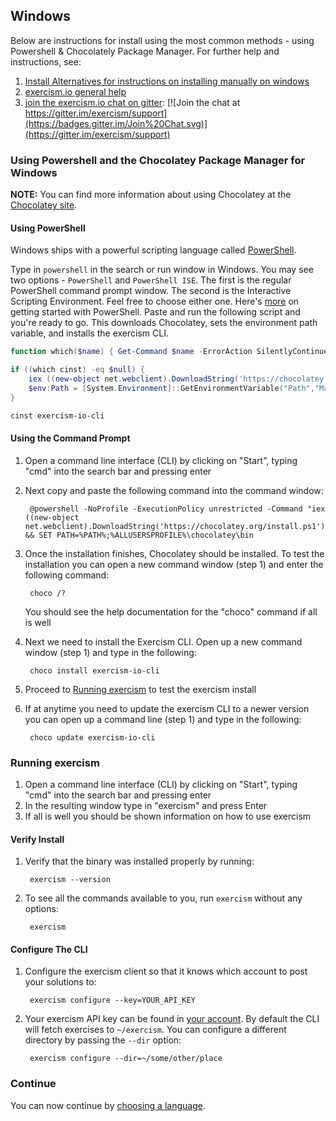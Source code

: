 
## Windows 

Below are instructions for install using the most common methods - using Powershell & Chocolately Package Manager. For further help and instructions, see:
1. [Install Alternatives for instructions on installing manually on windows](/cli/install)
2. [exercism.io general help](http://exercism.io/help)
3. [join the exercism.io chat on gitter](https://gitter.im/exercism/support): [![Join the chat at https://gitter.im/exercism/support](https://badges.gitter.im/Join%20Chat.svg)](https://gitter.im/exercism/support)


### Using Powershell and the Chocolatey Package Manager for Windows <a name="chocolatey"></a>  
**NOTE:** You can find more information about using Chocolatey at the [Chocolatey site](https://chocolatey.org/).

#### Using PowerShell 
Windows ships with a powerful scripting language called [PowerShell](https://en.wikipedia.org/wiki/Windows_PowerShell).

Type in `powershell` in the search or run window in Windows. You may see two options - `PowerShell` and `PowerShell ISE`. The first is the regular PowerShell command prompt window. The second is the Interactive Scripting Environment. Feel free to choose either one. Here's [more](http://www.powershellpro.com/powershell-tutorial-introduction/tutorial-windows-powershell-console/) on getting started with PowerShell. Paste and run the following script and you're ready to go. This downloads Chocolatey, sets the environment path variable, and installs the exercism CLI.

```powershell
function which($name) { Get-Command $name -ErrorAction SilentlyContinue | Select-Object Definition }

if ((which cinst) -eq $null) {
    iex ((new-object net.webclient).DownloadString('https://chocolatey.org/install.ps1'))
    $env:Path = [System.Environment]::GetEnvironmentVariable("Path","Machine") + ";" + [System.Environment]::GetEnvironmentVariable("Path","User")
}

cinst exercism-io-cli
```

#### Using the Command Prompt 
1. Open a command line interface (CLI) by clicking on "Start", typing "cmd" into the search bar and pressing enter
2. Next copy and paste the following command into the command window:

        @powershell -NoProfile -ExecutionPolicy unrestricted -Command "iex ((new-object net.webclient).DownloadString('https://chocolatey.org/install.ps1'))" && SET PATH=%PATH%;%ALLUSERSPROFILE%\chocolatey\bin

3. Once the installation finishes, Chocolatey should be installed. To test the installation you can open a new command window (step 1) and enter the following command:

        choco /?

	You should see the help documentation for the "choco" command if all is well

4. Next we need to install the Exercism CLI.  Open up a new command window (step 1) and type in the following:

        choco install exercism-io-cli

5. Proceed to [Running exercism](#run-exercism) to test the exercism install
6. If at anytime you need to update the exercism CLI to a newer version you can open up a command line (step 1) and type in the following:

        choco update exercism-io-cli

### Running exercism <a name="run-exercism"></a>
1. Open a command line interface (CLI) by clicking on "Start", typing "cmd" into the search bar and pressing enter
1. In the resulting window type in "exercism" and press Enter
1. If all is well you should be shown information on how to use exercism


#### Verify Install 
1. Verify that the binary was installed properly by running:

        exercism --version


2. To see all the commands available to you, run `exercism` without any options:

        exercism


#### Configure The CLI 

1. Configure the exercism client so that it knows which account to post your solutions to:

        exercism configure --key=YOUR_API_KEY

2. Your exercism API key can be found in [your account](/account/key).
	By default the CLI will fetch exercises to `~/exercism`.
	You can configure a different directory by passing the `--dir` option:

        exercism configure --dir=~/some/other/place

### Continue 
You can now continue by [choosing a language](http://exercism.io/languages).

